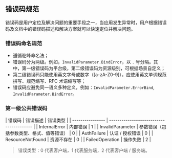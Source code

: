 ## 错误码规范

错误码是用户定位及解决问题的重要手段之一，当应用发生异常时，用户根据错误码及文档中的错误码描述和解决方案就可以快速定位并解决问题。

### 错误码命名规范

- 遵循驼峰命名法；
- 错误码分为两级。例如，`InvalidParameter.BindError`，以 `.` 号分隔。其中，第一级错误码为平台级，第二级错误码为资源级别，可根据场景自定义；
- 第二级错误码只能使用英文字母或数字（[a-zA-Z0-9]），应使用英文单词规范拼写、规范缩写、RFC 术语缩写等；
- 错误码应避免同一语义多种定义，例如：`InvalidParameter.ErrorBind`, `InvalidParameter.BindError`。

### 第一级公共错误码

| 错误码           | 错误描述                                 | 错误类型 |
| ---------------- | ---------------------------------------- |
| InternalError    | 内部错误                                 | 1        |
| InvalidParameter | 参数错误（包括参数类型、格式、值等错误） | 0        |
| AuthFailure      | 认证 / 授权错误                          | 0        |
| ResourceNotFound | 资源不存在                               | 0        |
| FailedOperation  | 操作失败                                 | 2        |

> 错误类型：0 代表客户端，1 代表服务端，2 代表客户端 / 服务端。
